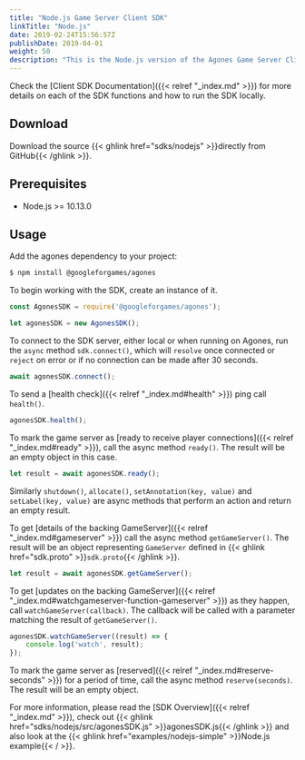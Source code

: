 ```yaml
---
title: "Node.js Game Server Client SDK"
linkTitle: "Node.js"
date: 2019-02-24T15:56:57Z
publishDate: 2019-04-01
weight: 50
description: "This is the Node.js version of the Agones Game Server Client SDK."
---
```


Check the [Client SDK Documentation]({{< relref "_index.md" >}}) for more details on each of the SDK functions and how to run the SDK locally.

## Download

Download the source {{< ghlink href="sdks/nodejs" >}}directly from GitHub{{< /ghlink >}}.

## Prerequisites

- Node.js >= 10.13.0

## Usage

Add the agones dependency to your project:

```sh
$ npm install @googleforgames/agones
```

To begin working with the SDK, create an instance of it.

```javascript
const AgonesSDK = require('@googleforgames/agones');

let agonesSDK = new AgonesSDK();
```

To connect to the SDK server, either local or when running on Agones, run the `async` method `sdk.connect()`, which will
`resolve` once connected or `reject` on error or if no connection can be made after 30 seconds.

```javascript
await agonesSDK.connect();
```

To send a [health check]({{< relref "_index.md#health" >}}) ping call `health()`.

```javascript
agonesSDK.health();
```

To mark the game server as [ready to receive player connections]({{< relref "_index.md#ready" >}}), call the async method `ready()`. The result will be an empty object in this case.

```javascript
let result = await agonesSDK.ready();
```

Similarly `shutdown()`, `allocate()`, `setAnnotation(key, value)` and `setLabel(key, value)` are async methods that perform an action and return an empty result.

To get [details of the backing GameServer]({{< relref "_index.md#gameserver" >}}) call the async method `getGameServer()`. The result will be an object representing `GameServer` defined in {{< ghlink href="sdk.proto" >}}`sdk.proto`{{< /ghlink >}}.

```javascript
let result = await agonesSDK.getGameServer();
```

To get [updates on the backing GameServer]({{< relref "_index.md#watchgameserver-function-gameserver" >}}) as they happen, call `watchGameServer(callback)`. The callback will be called with a parameter matching the result of `getGameServer()`.

```javascript
agonesSDK.watchGameServer((result) => {
	console.log('watch', result);
});
```

To mark the game server as [reserved]({{< relref "_index.md#reserve-seconds" >}}) for a period of time, call the async method `reserve(seconds)`. The result will be an empty object.

For more information, please read the [SDK Overview]({{< relref "_index.md" >}}), check out {{< ghlink href="sdks/nodejs/src/agonesSDK.js" >}}agonesSDK.js{{< /ghlink >}} and also look at the {{< ghlink href="examples/nodejs-simple" >}}Node.js example{{< / >}}.
